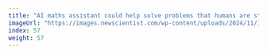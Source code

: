 ```yaml
---
title: "AI maths assistant could help solve problems that humans are stuck on"
imageUrl: "https://images.newscientist.com/wp-content/uploads/2024/11/18114500/SEI_229691729.jpg?width=788"
index: 57
weight: 57
---
```

